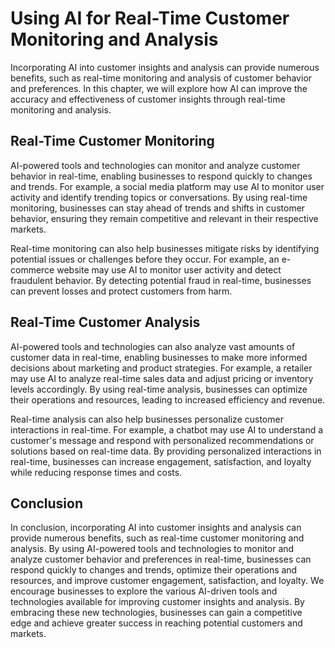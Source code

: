 Using AI for Real-Time Customer Monitoring and Analysis
=====================================================================================================================

Incorporating AI into customer insights and analysis can provide numerous benefits, such as real-time monitoring and analysis of customer behavior and preferences. In this chapter, we will explore how AI can improve the accuracy and effectiveness of customer insights through real-time monitoring and analysis.

Real-Time Customer Monitoring
-----------------------------

AI-powered tools and technologies can monitor and analyze customer behavior in real-time, enabling businesses to respond quickly to changes and trends. For example, a social media platform may use AI to monitor user activity and identify trending topics or conversations. By using real-time monitoring, businesses can stay ahead of trends and shifts in customer behavior, ensuring they remain competitive and relevant in their respective markets.

Real-time monitoring can also help businesses mitigate risks by identifying potential issues or challenges before they occur. For example, an e-commerce website may use AI to monitor user activity and detect fraudulent behavior. By detecting potential fraud in real-time, businesses can prevent losses and protect customers from harm.

Real-Time Customer Analysis
---------------------------

AI-powered tools and technologies can also analyze vast amounts of customer data in real-time, enabling businesses to make more informed decisions about marketing and product strategies. For example, a retailer may use AI to analyze real-time sales data and adjust pricing or inventory levels accordingly. By using real-time analysis, businesses can optimize their operations and resources, leading to increased efficiency and revenue.

Real-time analysis can also help businesses personalize customer interactions in real-time. For example, a chatbot may use AI to understand a customer's message and respond with personalized recommendations or solutions based on real-time data. By providing personalized interactions in real-time, businesses can increase engagement, satisfaction, and loyalty while reducing response times and costs.

Conclusion
----------

In conclusion, incorporating AI into customer insights and analysis can provide numerous benefits, such as real-time customer monitoring and analysis. By using AI-powered tools and technologies to monitor and analyze customer behavior and preferences in real-time, businesses can respond quickly to changes and trends, optimize their operations and resources, and improve customer engagement, satisfaction, and loyalty. We encourage businesses to explore the various AI-driven tools and technologies available for improving customer insights and analysis. By embracing these new technologies, businesses can gain a competitive edge and achieve greater success in reaching potential customers and markets.

